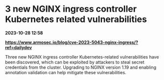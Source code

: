 # 3 new NGINX ingress controller Kubernetes related vulnerabilities

**2023-10-28 12:58**

**https://www.armosec.io/blog/cve-2023-5043-nginx-ingress/?ref=dailydev**

Three new NGINX ingress controller Kubernetes-related vulnerabilities have been discovered, which can be exploited by attackers to steal secret credentials from the cluster. Upgrading to NGINX version 1.19 and enabling annotation validation can help mitigate these vulnerabilities.